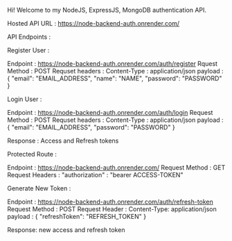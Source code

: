 Hi! Welcome to my NodeJS, ExpressJS, MongoDB authentication API.

Hosted API URL : <a href="https://node-backend-auth.onrender.com/" target="_blank"> https://node-backend-auth.onrender.com/ </a>

API Endpoints : 

Register User : 

Endpoint : https://node-backend-auth.onrender.com/auth/register
Rquest Method : POST
Requset headers : 
Content-Type : application/json
payload : 
{
  "email": "EMAIL_ADDRESS",
  "name": "NAME",
  "password": "PASSWORD"
}


Login User : 

Endpoint : https://node-backend-auth.onrender.com/auth/login
Request Method : POST
Requset headers : 
Content-Type : application/json
payload : 
{
  "email": "EMAIL_ADDRESS",
  "password": "PASSWORD"
}

Response : Access and Refresh tokens



Protected Route :

Endpoint : https://node-backend-auth.onrender.com/
Request Method : GET
Request Headers : 
"authorization" : "bearer ACCESS-TOKEN"


Generate New Token : 

Endpoint : https://node-backend-auth.onrender.com/auth/refresh-token
Request Method : POST
Request Header : 
Content-Type: application/json
payload : 
{
    "refreshToken": "REFRESH_TOKEN"
}

Response: new access and refresh token

